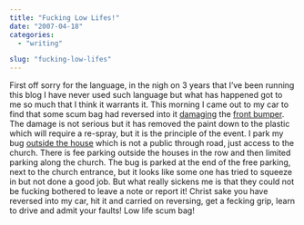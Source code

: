 ```yaml
---
title: "Fucking Low Lifes!"
date: "2007-04-18"
categories: 
  - "writing"

slug: "fucking-low-lifes"
---
```


First off sorry for the language, in the nigh on 3 years that I’ve been running this blog I have never used such language but what has happened got to me so much that I think it warrants it. This morning I came out to my car to find that some scum bag had reversed into it [damaging](https://farm1.static.flickr.com/175/464194583_687d8492ee.jpg) the [front bumper](https://farm1.static.flickr.com/173/464194587_1bd927406e.jpg). The damage is not serious but it has removed the paint down to the plastic which will require a re-spray, but it is the principle of the event. I park my bug [outside the house](https://farm1.static.flickr.com/192/464194599_c3decad020.jpg) which is not a public through road, just access to the church. There is fee parking outside the houses in the row and then limited parking along the church. The bug is parked at the end of the free parking, next to the church entrance, but it looks like some one has tried to squeeze in but not done a good job. But what really sickens me is that they could not be fucking bothered to leave a note or report it! Christ sake you have reversed into my car, hit it and carried on reversing, get a fecking grip, learn to drive and admit your faults! Low life scum bag!
